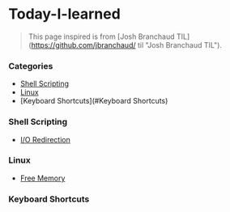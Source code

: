 # Today-I-learned

>This page inspired is from [Josh Branchaud TIL](https://github.com/jbranchaud/
>til "Josh Branchaud TIL"). 


### Categories

* [Shell Scripting](#shell_scripting)
* [Linux](#Linux)
* [Keyboard Shortcuts](#Keyboard Shortcuts)

### Shell Scripting

* [I/O Redirection](Shell_Scripting/IO_Redirection.md)

### Linux
* [Free Memory](Linux/RAM_Memory.md)

### Keyboard Shortcuts
